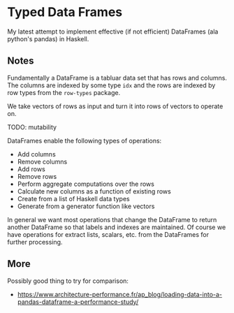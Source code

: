 # Typed Data Frames

My latest attempt to implement effective (if not efficient) DataFrames (ala
python's pandas) in Haskell.

## Notes

Fundamentally a DataFrame is a tabluar data set that has rows and columns.  The
columns are indexed by some type `idx` and the rows are indexed by row types
from the `row-types` package.

We take vectors of rows as input and turn it into rows of vectors to operate on.

TODO: mutability

DataFrames enable the following types of operations:

- Add columns
- Remove columns
- Add rows
- Remove rows
- Perform aggregate computations over the rows
- Calculate new columns as a function of existing rows
- Create from a list of Haskell data types
- Generate from a generator function like vectors

In general we want most operations that change the DataFrame to return another
DataFrame so that labels and indexes are maintained.  Of course we have
operations for extract lists, scalars, etc. from the DataFrames for further
processing.

## More

Possibly good thing to try for comparison:
- https://www.architecture-performance.fr/ap_blog/loading-data-into-a-pandas-dataframe-a-performance-study/
